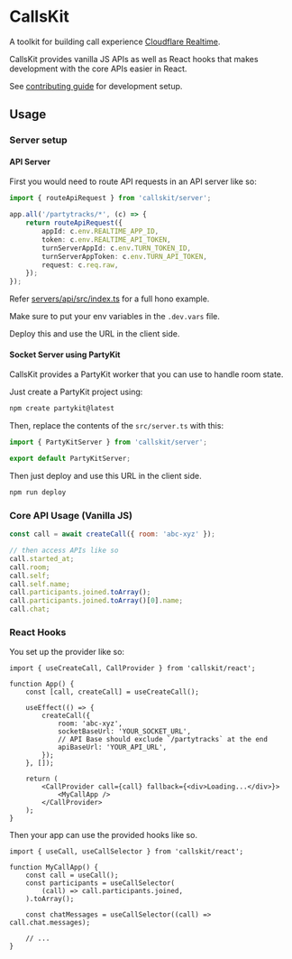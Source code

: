 # CallsKit

A toolkit for building call experience [Cloudflare Realtime](https://developers.cloudflare.com/realtime/).

CallsKit provides vanilla JS APIs as well as React hooks that makes development with the core APIs easier in React.

See [contributing guide](./CONTRIBUTING.md) for development setup.

## Usage

### Server setup

#### API Server

First you would need to route API requests in an API server like so:

```ts
import { routeApiRequest } from 'callskit/server';

app.all('/partytracks/*', (c) => {
	return routeApiRequest({
		appId: c.env.REALTIME_APP_ID,
		token: c.env.REALTIME_API_TOKEN,
		turnServerAppId: c.env.TURN_TOKEN_ID,
		turnServerAppToken: c.env.TURN_API_TOKEN,
		request: c.req.raw,
	});
});
```

Refer [servers/api/src/index.ts](./servers/api/src/index.ts) for a full hono example.

Make sure to put your env variables in the `.dev.vars` file.

Deploy this and use the URL in the client side.

#### Socket Server using PartyKit

CallsKit provides a PartyKit worker that you can use to handle room state.

Just create a PartyKit project using:

```sh
npm create partykit@latest
```

Then, replace the contents of the `src/server.ts` with this:

```js
import { PartyKitServer } from 'callskit/server';

export default PartyKitServer;
```

Then just deploy and use this URL in the client side.

```sh
npm run deploy
```

### Core API Usage (Vanilla JS)

```js
const call = await createCall({ room: 'abc-xyz' });

// then access APIs like so
call.started_at;
call.room;
call.self;
call.self.name;
call.participants.joined.toArray();
call.participants.joined.toArray()[0].name;
call.chat;
```

### React Hooks

You set up the provider like so:

```tsx
import { useCreateCall, CallProvider } from 'callskit/react';

function App() {
	const [call, createCall] = useCreateCall();

	useEffect(() => {
		createCall({
			room: 'abc-xyz',
			socketBaseUrl: 'YOUR_SOCKET_URL',
			// API Base should exclude `/partytracks` at the end
			apiBaseUrl: 'YOUR_API_URL',
		});
	}, []);

	return (
		<CallProvider call={call} fallback={<div>Loading...</div>}>
			<MyCallApp />
		</CallProvider>
	);
}
```

Then your app can use the provided hooks like so.

```tsx
import { useCall, useCallSelector } from 'callskit/react';

function MyCallApp() {
	const call = useCall();
	const participants = useCallSelector(
		(call) => call.participants.joined,
	).toArray();

	const chatMessages = useCallSelector((call) => call.chat.messages);

	// ...
}
```
